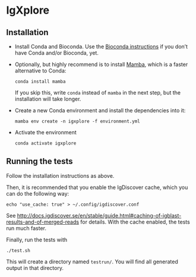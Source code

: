 # IgXplore

## Installation

- Install Conda and Bioconda. Use the
  [Bioconda instructions](https://bioconda.github.io/user/install.html) if you
  don’t have Conda and/or Bioconda, yet.
- Optionally, but highly recommend is to install [Mamba](https://github.com/mamba-org/mamba),
  which is a faster alternative to Conda:

      conda install mamba

  If you skip this, write `conda` instead of `mamba` in the next step,
  but the installation will take longer.
- Create a new Conda environment and install the dependencies into it:

      mamba env create -n igxplore -f environment.yml

- Activate the environment

      conda activate igxplore


## Running the tests

Follow the installation instructions as above.

Then, it is recommended that you enable the IgDiscover cache,
which you can do the following way:

    echo "use_cache: true" > ~/.config/igdiscover.conf

See <http://docs.igdiscover.se/en/stable/guide.html#caching-of-igblast-results-and-of-merged-reads>
for details. With the cache enabled, the tests run much faster.

Finally, run the tests with

    ./test.sh

This will create a directory named `testrun/`.
You will find all generated output in that directory.
